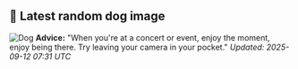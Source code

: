 ## 🐶 Latest random dog image
![Dog](https://images.dog.ceo/breeds/pomeranian/n02112018_6832.jpg)
**Advice:** "When you're at a concert or event, enjoy the moment, enjoy being there. Try leaving your camera in your pocket."
*Updated: 2025-09-12 07:31 UTC*
